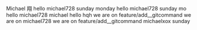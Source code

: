 Michael 翔 hello michael728 sunday monday
hello michael728 sunday mo
hello michael728
michael hello hqh
we are on feature/add__gitcommand
we are on michael728
we are on feature/add__gitcommand michaelxox
sunday
